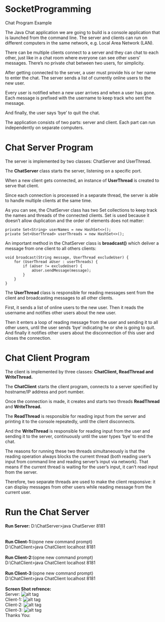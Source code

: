 # SocketProgramming
Chat Program Example

<p>The Java Chat application we are going to build is a console application that is launched from the command line. The server and clients can run on different computers in the same network, e.g. Local Area Network (LAN).</p>

<p>There can be multiple clients connect to a server and they can chat to each other, just like in a chat room where everyone can see other users’ messages. There’s no private chat between two users, for simplicity.</p>

<p>After getting connected to the server, a user must provide his or her name to enter the chat. The server sends a list of currently online users to the new user.</p>

<p>Every user is notified when a new user arrives and when a user has gone. Each message is prefixed with the username to keep track who sent the message.</p>

<p>And finally, the user says ‘bye’ to quit the chat.</p>

<p>The application consists of two parts: server and client. Each part can run independently on separate computers.</p>

# Chat Server Program
<p>The server is implemented by two classes: ChatServer and UserThread.</p>

<p>The <b>ChatServer</b> class starts the server, listening on a specific port.</p>

<p>When a new client gets connected, an instance of <b>UserThread</b> is created to serve that client.</p>

<p>Since each connection is processed in a separate thread, the server is able to handle multiple clients at the same time.</p>

<p>As you can see, the ChatServer class has two Set collections to keep track the names and threads of the connected clients. Set is used because it doesn’t allow duplication and the order of elements does not matter:</p>

    private Set<String> userNames = new HashSet<>();
    private Set<UserThread> userThreads = new HashSet<>();

<p>An important method in the ChatServer class is <b>broadcast()</b> which deliver a message from one client to all others clients:</p>

    void broadcast(String message, UserThread excludeUser) {
        for (UserThread aUser : userThreads) {
            if (aUser != excludeUser) {
                aUser.sendMessage(message);
            }
        }
    }

<p>The <b>UserThread</b> class is responsible for reading messages sent from the client and broadcasting messages to all other clients.</p>
<p>First, it sends a list of online users to the new user. Then it reads the username and notifies other users about the new user.</p>

<p>Then it enters a loop of reading message from the user and sending it to all other users, until the user sends ‘bye’ indicating he or she is going to quit. And finally it notifies other users about the disconnection of this user and closes the connection.</p>

# Chat Client Program

<p>The client is implemented by three classes: <b>ChatClient, ReadThread and WriteThread.</b></p>
<p>The <b>ChatClient</b> starts the client program, connects to a server specified by hostname/IP address and port number.</p>
<p>Once the connection is made, it creates and starts two threads <b>ReadThread</b> and <b>WriteThread.</b></p>
<p>The <b>ReadThread</b> is responsible for reading input from the server and printing it to the console repeatedly, until the client disconnects.</p>
<p>And the <b>WriteThread</b> is responsible for reading input from the user and sending it to the server, continuously until the user types ‘bye’ to end the chat.</p>

<p>The reasons for running these two threads simultaneously is that the reading operation always blocks the current thread (both reading user’s input from command line and reading server’s input via network). That means if the current thread is waiting for the user’s input, it can’t read input from the server.</p>
<p>Therefore, two separate threads are used to make the client responsive: it can display messages from other users while reading message from the current user.</p>

# Run the Chat Server

<b>Run Server:</b>
D:\ChatServer>java ChatServer 8181
<br><br><br>
<b>Run Client-1:</b>(opne new command prompt)<br>
D:\ChatClient>java ChatClient localhost 8181
<br><br>
<b>Run Client-2:</b>(opne new command prompt)<br>
D:\ChatClient>java ChatClient localhost 8181
<br><br>
<b>Run Client-3:</b>(opne new command prompt)<br>
D:\ChatClient>java ChatClient localhost 8181
<br><br>
<b>Screen Shot refrence:</b><br>
Server:
![alt tag](https://github.com/sendkumaranil/SocketProgramming/blob/master/ServerWindow.JPG)
<br>
Client-1:
![alt tag](https://github.com/sendkumaranil/SocketProgramming/blob/master/Chat_User1.JPG)
<br>
Client-2:
![alt tag](https://github.com/sendkumaranil/SocketProgramming/blob/master/Chat_User2.JPG)
<br>
Client-3:
![alt tag](https://github.com/sendkumaranil/SocketProgramming/blob/master/Chat_User3.JPG)
<br>
Thanks You:

